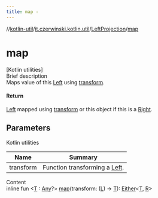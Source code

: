 ```yaml
---
title: map -
---
```

//[kotlin-util](../../index.md)/[it.czerwinski.kotlin.util](../index.md)/[LeftProjection](index.md)/[map](map.md)



# map  
[Kotlin utilities]  
Brief description  
Maps value of this [Left](../-left/index.md) using [transform]().  
  


#### Return  
[Left](../-left/index.md) mapped using [transform]() or this object if this is a [Right](../-right/index.md).  
  


## Parameters  
  
Kotlin utilities  
  
|  Name|  Summary| 
|---|---|
| transform| Function transforming a [Left](../-left/index.md).
  
  
Content  
inline fun <[T](map.md) : [Any](https://kotlinlang.org/api/latest/jvm/stdlib/kotlin/-any/index.html)?> [map](map.md)(transform: ([L](index.md)) -> [T](map.md)): [Either](../-either/index.md)<[T](map.md), [R](index.md)>  



